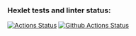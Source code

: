 ### Hexlet tests and linter status:
[![Actions Status](https://github.com/Midnight95/python-project-83/workflows/hexlet-check/badge.svg)](https://github.com/Midnight95/python-project-83/actions)
[![Github Actions Status](https://github.com/Midnight95/python-project-83/workflows/Python%20CI/badge.svg)](https://github.com/Midnight95/python-project-83/actions)
